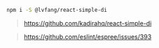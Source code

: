 ```bash
npm i -S @lvfang/react-simple-di
```

> https://github.com/kadirahq/react-simple-di

> https://github.com/eslint/espree/issues/393
